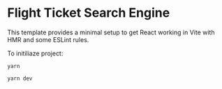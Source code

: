 # Flight Ticket Search Engine

This template provides a minimal setup to get React working in Vite with HMR and some ESLint rules.

To initiliaze project:

```
yarn

yarn dev

```
